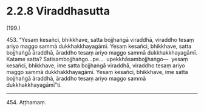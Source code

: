 

# 2.2.8 Viraddhasutta




(199.)

453\. “Yesaṃ kesañci, bhikkhave, satta bojjhaṅgā viraddhā, viraddho tesaṃ ariyo maggo sammā dukkhakkhayagāmī. Yesaṃ kesañci, bhikkhave, satta bojjhaṅgā āraddhā, āraddho tesaṃ ariyo maggo sammā dukkhakkhayagāmī. Katame satta? Satisambojjhaṅgo…pe…  upekkhāsambojjhaṅgo—  yesaṃ kesañci, bhikkhave, ime satta bojjhaṅgā viraddhā, viraddho tesaṃ ariyo maggo sammā dukkhakkhayagāmī. Yesaṃ kesañci, bhikkhave, ime satta bojjhaṅgā āraddhā, āraddho tesaṃ ariyo maggo sammā dukkhakkhayagāmī”ti.

---

454\. Aṭṭhamaṃ.





